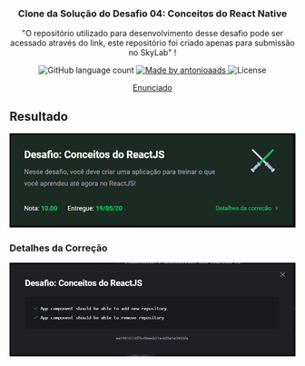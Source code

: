 <h3 align="center">
  Clone da Solução do Desafio 04: Conceitos do React Native
</h3>

<p align="center">"O repositório utilizado para desenvolvimento desse desafio pode ser acessado através do
<a target="_blank" https://github.com/antonioaads/Learning/tree/master/bootcamp/nivel1/desafio-mobile">link</a>, este repositório foi
criado apenas para submissão no SkyLab"
!</blockquote>

<p align="center">
  <img target="_blank" alt="GitHub language count" src="https://img.shields.io/github/languages/count/antonioaads/bootcamp-desafio01-mobile?color=%2304D361">

  <a href="http://antonioaads.github.io/">
    <img alt="Made by antonioaads" src="https://img.shields.io/badge/made%20by-antonioaads-%2304D361">
  </a>

  <img alt="License" src="https://img.shields.io/badge/license-MIT-%2304D361">
</p>

<p align="center">
  <a target="_blank" href="https://github.com/Rocketseat/bootcamp-gostack-desafios/tree/master/desafio-conceitos-react-native">Enunciado</a>
</p>

## Resultado

<img alt="Resultado Desafio 03" src="https://github.com/antonioaads/bootcamp-desafio01-frontend/blob/master/resultado.PNG" />

### Detalhes da Correção

<img alt="Detalhes Correção Desafio 03" src="https://github.com/antonioaads/bootcamp-desafio01-frontend/blob/master/detalhes-solucao.PNG" />
